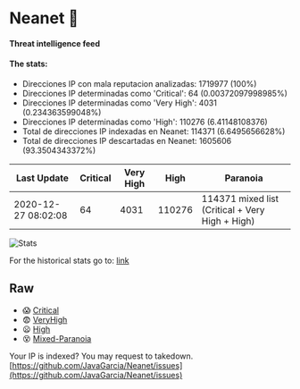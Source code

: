 # Neanet :hocho:
#### Threat intelligence feed
#### The stats:

- Direcciones IP con mala reputacion analizadas: 1719977 (100%)
- Direcciones IP determinadas como 'Critical':  64 (0.00372097998985%)
- Direcciones IP determinadas como 'Very High':  4031 (0.234363599048%)
- Direcciones IP determinadas como 'High':  110276 (6.41148108376)
- Total de direcciones IP indexadas en Neanet:  114371 (6.6495656628%)
- Total de direcciones IP descartadas en Neanet:  1605606 (93.3504343372%)

| Last Update | Critical | Very High | High | Paranoia |
| --- | --- | --- | --- | --- |
| 2020-12-27 08:02:08 | 64 | 4031 | 110276 | 114371 mixed list (Critical + Very High + High)|

![Stats](https://docs.google.com/spreadsheets/d/e/2PACX-1vSnaNMIXVabIpDJjufMlzH7poXnshF3mgd8Is1g9ytUEzVsP5my4Trn8f-xkoLLQ38xpL3HtmUexLo6/pubchart?oid=501124687&format=image)

For the historical stats go to: [link](/stats.csv)
## Raw
- :scream: [Critical](https://raw.githubusercontent.com/JavaGarcia/Neanet/master/blacklists/neanet_critical.txt)
- :fearful: [VeryHigh](https://raw.githubusercontent.com/JavaGarcia/Neanet/master/blacklists/neanet_veryHigh.txtt)
- :frowning: [High](https://raw.githubusercontent.com/JavaGarcia/Neanet/master/blacklists/neanet_high.txt)
- :dizzy_face: [Mixed-Paranoia](https://raw.githubusercontent.com/JavaGarcia/Neanet/master/blacklists/neanet_all.txt)


Your IP is indexed? You may request to takedown. [https://github.com/JavaGarcia/Neanet/issues](https://github.com/JavaGarcia/Neanet/issues)

































































































































































































































































































































































































































































































































































































































































































































































































































































































































































































































































































































































































































































































































































































































































































































































































































































































































































































































































































































































































































































































































































































































































































































































































































































































































































































































































































































































































































































































































































































































































































































































































